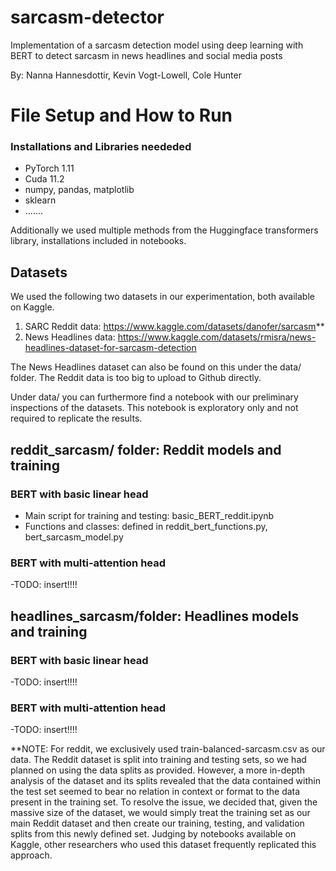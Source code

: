 # sarcasm-detector
Implementation of a sarcasm detection model using deep learning with BERT to detect sarcasm in news headlines and social media posts

By: Nanna Hannesdottir, Kevin Vogt-Lowell, Cole Hunter

# File Setup and How to Run

### Installations and Libraries neededed
  - PyTorch 1.11
  - Cuda 11.2
  - numpy, pandas, matplotlib
  - sklearn
  - .......
 
Additionally we used multiple methods from the Huggingface transformers library, installations included in notebooks.

## Datasets

We used the following two datasets in our experimentation, both available on Kaggle.

1. SARC Reddit data: https://www.kaggle.com/datasets/danofer/sarcasm**
2. News Headlines data: https://www.kaggle.com/datasets/rmisra/news-headlines-dataset-for-sarcasm-detection

The News Headlines dataset can also be found on this under the data/ folder. The Reddit data is too big to upload to Github directly.

Under data/ you can furthermore find a notebook with our preliminary inspections of the datasets. This notebook is exploratory only and not required to replicate the results.

## reddit_sarcasm/ folder: Reddit models and training

### BERT with basic linear head
  - Main script for training and testing: basic_BERT_reddit.ipynb 
  - Functions and classes: defined in reddit_bert_functions.py, bert_sarcasm_model.py

### BERT with multi-attention head
  -TODO: insert!!!!

## headlines_sarcasm/folder: Headlines models and training

### BERT with basic linear head
   -TODO: insert!!!!
### BERT with multi-attention head
   -TODO: insert!!!!

**NOTE: For reddit, we exclusively used train-balanced-sarcasm.csv as our data. The Reddit dataset is split into training and testing sets, so we had planned on using the data splits as provided. However, a more in-depth analysis of the dataset and its splits revealed that the data contained within the test set seemed to bear no relation in context or format to the data present in the training set. To resolve the issue, we decided that, given the massive size of the dataset, we would simply treat the training set as our main Reddit dataset and then create our training, testing, and validation splits from this newly defined set. Judging by notebooks available on Kaggle, other researchers who used this dataset frequently replicated this approach.
